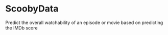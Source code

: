 # ScoobyData
Predict the overall watchability of an episode or movie based on predicting the IMDb score 
